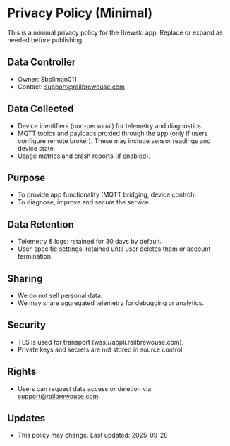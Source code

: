# Privacy Policy (Minimal)

This is a minimal privacy policy for the Brewski app. Replace or expand as needed before publishing.

## Data Controller
- Owner: Sbollman011
- Contact: support@railbrewouse.com

## Data Collected
- Device identifiers (non-personal) for telemetry and diagnostics.
- MQTT topics and payloads proxied through the app (only if users configure remote broker). These may include sensor readings and device state.
- Usage metrics and crash reports (if enabled).

## Purpose
- To provide app functionality (MQTT bridging, device control).
- To diagnose, improve and secure the service.

## Data Retention
- Telemetry & logs: retained for 30 days by default.
- User-specific settings: retained until user deletes them or account termination.

## Sharing
- We do not sell personal data.
- We may share aggregated telemetry for debugging or analytics.

## Security
- TLS is used for transport (wss://appli.railbrewouse.com).
- Private keys and secrets are not stored in source control.

## Rights
- Users can request data access or deletion via support@railbrewouse.com.

## Updates
- This policy may change. Last updated: 2025-09-28
